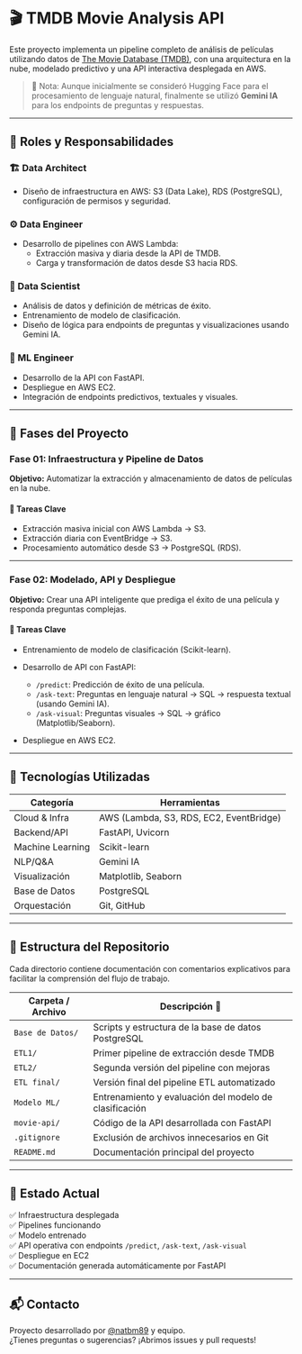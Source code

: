 # 🎬 TMDB Movie Analysis API

Este proyecto implementa un pipeline completo de análisis de películas utilizando datos de [The Movie Database (TMDB)](https://www.themoviedb.org/), con una arquitectura en la nube, modelado predictivo y una API interactiva desplegada en AWS.

> 🧠 Nota: Aunque inicialmente se consideró Hugging Face para el procesamiento de lenguaje natural, finalmente se utilizó **Gemini IA** para los endpoints de preguntas y respuestas.

---

## 👥 Roles y Responsabilidades

### 🏗️ Data Architect
- Diseño de infraestructura en AWS: S3 (Data Lake), RDS (PostgreSQL), configuración de permisos y seguridad.

### ⚙️ Data Engineer
- Desarrollo de pipelines con AWS Lambda:
  - Extracción masiva y diaria desde la API de TMDB.
  - Carga y transformación de datos desde S3 hacia RDS.

### 🔬 Data Scientist
- Análisis de datos y definición de métricas de éxito.
- Entrenamiento de modelo de clasificación.
- Diseño de lógica para endpoints de preguntas y visualizaciones usando Gemini IA.

### 🚀 ML Engineer
- Desarrollo de la API con FastAPI.
- Despliegue en AWS EC2.
- Integración de endpoints predictivos, textuales y visuales.

---

## 📝 Fases del Proyecto

### **Fase 01: Infraestructura y Pipeline de Datos**

**Objetivo:** Automatizar la extracción y almacenamiento de datos de películas en la nube.

#### 🔧 Tareas Clave
- Extracción masiva inicial con AWS Lambda → S3.
- Extracción diaria con EventBridge → S3.
- Procesamiento automático desde S3 → PostgreSQL (RDS).

---

### **Fase 02: Modelado, API y Despliegue**

**Objetivo:** Crear una API inteligente que prediga el éxito de una película y responda preguntas complejas.

#### 🔧 Tareas Clave
- Entrenamiento de modelo de clasificación (Scikit-learn).
- Desarrollo de API con FastAPI:
  - `/predict`: Predicción de éxito de una película.
  - `/ask-text`: Preguntas en lenguaje natural → SQL → respuesta textual (usando Gemini IA).
  - `/ask-visual`: Preguntas visuales → SQL → gráfico (Matplotlib/Seaborn).

- Despliegue en AWS EC2.

---

## 🚀 Tecnologías Utilizadas

| Categoría         | Herramientas                          |
|-------------------|---------------------------------------|
| Cloud & Infra     | AWS (Lambda, S3, RDS, EC2, EventBridge) |
| Backend/API       | FastAPI, Uvicorn                      |
| Machine Learning  | Scikit-learn                          |
| NLP/Q&A           | Gemini IA                             |
| Visualización     | Matplotlib, Seaborn                   |
| Base de Datos     | PostgreSQL                            |
| Orquestación      | Git, GitHub                           |

---

## 📂 Estructura del Repositorio

Cada directorio contiene documentación con comentarios explicativos para facilitar la comprensión del flujo de trabajo.

| Carpeta / Archivo     | Descripción 📌                          |
|-----------------------|-----------------------------------------|
| `Base de Datos/`      | Scripts y estructura de la base de datos PostgreSQL |
| `ETL1/`               | Primer pipeline de extracción desde TMDB |
| `ETL2/`               | Segunda versión del pipeline con mejoras |
| `ETL final/`          | Versión final del pipeline ETL automatizado |
| `Modelo ML/`          | Entrenamiento y evaluación del modelo de clasificación |
| `movie-api/`          | Código de la API desarrollada con FastAPI |
| `.gitignore`          | Exclusión de archivos innecesarios en Git |
| `README.md`           | Documentación principal del proyecto |

---

## 📌 Estado Actual

✅ Infraestructura desplegada  
✅ Pipelines funcionando  
✅ Modelo entrenado  
✅ API operativa con endpoints `/predict`, `/ask-text`, `/ask-visual`  
✅ Despliegue en EC2  
✅ Documentación generada automáticamente por FastAPI

---

## 📬 Contacto

Proyecto desarrollado por [@natbm89](https://github.com/natbm89) y equipo.  
¿Tienes preguntas o sugerencias? ¡Abrimos issues y pull requests!
